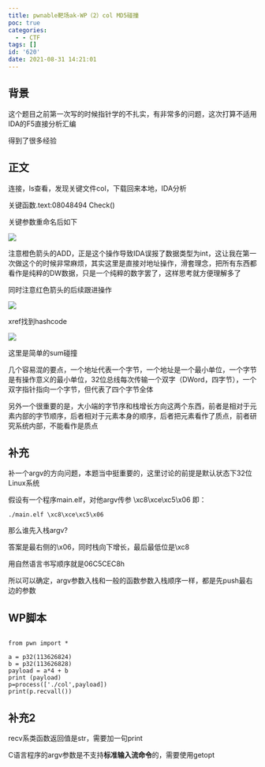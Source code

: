 ```yaml
---
title: pwnable靶场ak-WP（2）col MD5碰撞
poc: true
categories:
  - - CTF
tags: []
id: '620'
date: 2021-08-31 14:21:01
---
```


## 背景

这个题目之前第一次写的时候指针学的不扎实，有非常多的问题，这次打算不适用IDA的F5直接分析汇编

得到了很多经验

## 正文

连接，ls查看，发现关键文件col，下载回来本地，IDA分析

关键函数.text:08048494 Check()

关键参数重命名后如下

![](https://raw.githubusercontent.com/Valkierja/ALLPIC/main/img/202303181055772.png)

注意橙色箭头的ADD，正是这个操作导致IDA误报了数据类型为int，这让我在第一次做这个的时候非常麻烦，其实这里是直接对地址操作，滑套理念，把所有东西都看作是纯粹的DW数据，只是一个纯粹的数字罢了，这样思考就方便理解多了

同时注意红色箭头的后续跟进操作

<img src="https://raw.githubusercontent.com/Valkierja/ALLPIC/main/img/202303181056535.png"  />

xref找到hashcode

![](https://raw.githubusercontent.com/Valkierja/ALLPIC/main/img/202303181056185.png)

这里是简单的sum碰撞

几个容易混的要点，一个地址代表一个字节，一个地址是一个最小单位，一个字节是有操作意义的最小单位，32位总线每次传输一个双字（DWord，四字节），一个双字指针指向一个字节，但代表了四个字节全体

另外一个很重要的是，大小端的字节序和栈增长方向这两个东西，前者是相对于元素内部的字节顺序，后者相对于元素本身的顺序，后者把元素看作了质点，前者研究系统内部，不能看作是质点

## 补充

补一个argv的方向问题，本题当中挺重要的，这里讨论的前提是默认状态下32位Linux系统

假设有一个程序main.elf，对他argv传参 \\xc8\\xce\\xc5\\x06 即：

```
./main.elf \xc8\xce\xc5\x06
```

那么谁先入栈argv?

答案是最右侧的\\x06，同时栈向下增长，最后最低位是\\xc8

用自然语言书写顺序就是06C5CEC8h

所以可以确定，argv参数入栈和一般的函数参数入栈顺序一样，都是先push最右边的参数

## WP脚本

```

from pwn import *

a = p32(113626824)
b = p32(113626828)
payload = a*4 + b
print (payload)
p=process(['./col',payload])
print(p.recvall())
```

## 补充2

recv系类函数返回值是str，需要加一句print

C语言程序的argv参数是不支持**标准输入流命令**的，需要使用getopt
